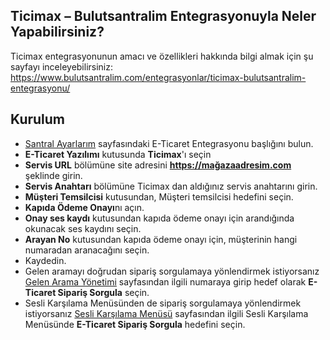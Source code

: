**Ticimax – Bulutsantralim Entegrasyonuyla Neler Yapabilirsiniz?**
----
Ticimax entegrasyonunun amacı ve özellikleri hakkında bilgi almak için şu sayfayı inceleyebilirsiniz:
https://www.bulutsantralim.com/entegrasyonlar/ticimax-bulutsantralim-entegrasyonu/

**Kurulum**
----
* [Santral Ayarlarım](https://oim.verimor.com.tr/switch/domain/edit) sayfasındaki E-Ticaret Entegrasyonu başlığını bulun.
* **E-Ticaret Yazılımı** kutusunda **Ticimax**'ı seçin
* **Servis URL** bölümüne site adresini **https://mağazaadresim.com** şeklinde girin.
* **Servis Anahtarı** bölümüne Ticimax dan aldığınız servis anahtarını girin.
* **Müşteri Temsilcisi** kutusundan, Müşteri temsilcisi hedefini seçin.
* **Kapıda Ödeme Onayı**nı açın.
* **Onay ses kaydı** kutusundan kapıda ödeme onayı için arandığında okunacak ses kaydını seçin.
* **Arayan No** kutusundan kapıda ödeme onayı için, müşterinin hangi numaradan aranacağını seçin.
* Kaydedin.
* Gelen aramayı doğrudan sipariş sorgulamaya yönlendirmek istiyorsanız [Gelen Arama Yönetimi](https://oim.verimor.com.tr/switch/dids) sayfasından ilgili numaraya girip hedef olarak **E-Ticaret Sipariş Sorgula** seçin.
* Sesli Karşılama Menüsünden de sipariş sorgulamaya yönlendirmek istiyorsanız [Sesli Karşılama Menüsü](https://oim.verimor.com.tr/switch/ivrs) sayfasından ilgili Sesli Karşılama Menüsünde **E-Ticaret Sipariş Sorgula** hedefini seçin.
